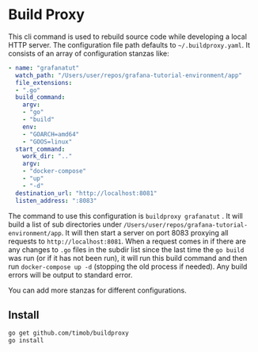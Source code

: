 Build Proxy
===
This cli command is used to rebuild source code while developing a local HTTP server.
The configuration file path defaults to `~/.buildproxy.yaml`. It consists of an array of configuration stanzas like:
``` yaml
- name: "grafanatut"
  watch_path: "/Users/user/repos/grafana-tutorial-environment/app"
  file_extensions:
  - ".go"
  build_command:
    argv:
    - "go"
    - "build"
    env:
    - "GOARCH=amd64"
    - "GOOS=linux"
  start_command:
    work_dir: ".."
    argv:
    - "docker-compose"
    - "up"
    - "-d"
  destination_url: "http://localhost:8081"
  listen_address: ":8083"
```
The command to use this configuration is `buildproxy grafanatut`
. It will build a list of sub directories under `/Users/user/repos/grafana-tutorial-environment/app`. It will then start a server on port 8083 proxying all requests to `http://localhost:8081`. When a request comes in if there are any changes to `.go` files in the subdir list since the last time the `go build` was run (or if it has not been run), it will run this build command and then run `docker-compose up -d` (stopping the old process if needed). Any build errors will be output to standard error.

You can add more stanzas for different configurations.

Install
---
``` bash
go get github.com/timob/buildproxy
go install
```
